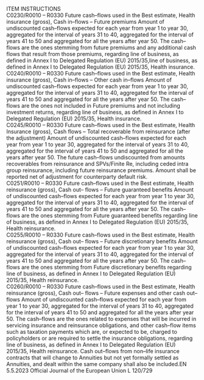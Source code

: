  
ITEM  INSTRUCTIONS  
C0230/R0010 – 
R0330  Future cash–flows used in the 
Best estimate, Health insurance 
(gross), Cash in–flows – Future 
premiums  Amount of undiscounted cash–flows expected for each year from year 1 to year 
30, aggregated for the interval of years 31 to 40, aggregated for the interval of 
years 41 to 50 and aggregated for all the years after year 50. 
The cash– flows are the ones stemming from future premiums and any additional 
cash flows that result from those premiums, regarding line of business, as defined 
in Annex I to Delegated Regulation (EU) 2015/35,line of business, as defined in 
Annex I to Delegated Regulation (EU) 2015/35, Health insurance.  
C0240/R0010 – 
R0330  Future cash–flows used in the 
Best estimate, Health insurance 
(gross), Cash in–flows – Other 
cash in–flows  Amount of undiscounted cash–flows expected for each year from year 1 to year 
30, aggregated for the interval of years 31 to 40, aggregated for the interval of 
years 41 to 50 and aggregated for all the years after year 50. 
The cash– flows are the ones not included in Future premiums and not including 
investment returns, regarding line of business, as defined in Annex I to Delegated 
Regulation (EU) 2015/35, Health insurance.  
C0245/R0010 – 
R0330  Future cash–flows used in the 
Best estimate, Health Insurance 
(gross), Cash flows – Total 
recoverable from reinsurance 
(after the adjustment)  Amount of undiscounted cash–flows expected for each year from year 1 to year 
30, aggregated for the interval of years 31 to 40, aggregated for the interval of 
years 41 to 50 and aggregated for all the years after year 50. 
The future cash–flows undiscounted from amounts recoverables from reinsurance 
and SPVs/Finite Re, including ceded intra group reinsurance, including future 
reinsurance premiums. Amount shall be reported net of adjustment for 
counterparty default risk.  
C0251/R0010 – 
R0330  Future cash–flows used in the 
Best estimate, Health 
reinsurance (gross), Cash out– 
flows – Future guaranteed 
benefits  Amount of undiscounted cash–flows expected for each year from year 1 to year 
30, aggregated for the interval of years 31 to 40, aggregated for the interval of 
years 41 to 50 and aggregated for all the years after year 50. 
The cash–flows are the ones stemming from Future guaranteed benefits regarding 
line of business, as defined in Annex I to Delegated Regulation (EU) 2015/35, 
Health reinsurance.  
C0255/R0010 – 
R0330  Future cash–flows used in the 
Best estimate, Health 
reinsurance (gross), Cash out– 
flows – Future discretionary 
benefits  Amount of undiscounted cash–flows expected for each year from year 1 to year 
30, aggregated for the interval of years 31 to 40, aggregated for the interval of 
years 41 to 50 and aggregated for all the years after year 50. 
The cash–flows are the ones stemming from Future discretionary benefits 
regarding line of business, as defined in Annex I to Delegated Regulation (EU) 
2015/35, Health reinsurance.  
C0260/R0010 – 
R0330  Future cash–flows used in the 
Best estimate, Health 
reinsurance (gross), Cash out– 
flows – Future expenses and 
other cash out–flows  Amount of undiscounted cash–flows expected for each year from year 1 to year 
30, aggregated for the interval of years 31 to 40, aggregated for the interval of 
years 41 to 50 and aggregated for all the years after year 50. 
The cash–flows are the ones related to expenses that will be incurred in servicing 
insurance and reinsurance obligations, and other cash–flow items such as taxation 
payments which are, or expected to be, charged to policyholders or are required 
to settle the insurance obligations, regarding line of business, as defined in Annex 
I to Delegated Regulation (EU) 2015/35, Health reinsurance. 
Cash out–flows from non–life insurance contracts that will change to Annuities 
but not yet formally settled as Annuities, and dealt within the same company shall 
also be included.EN  5.5.2023 Official Journal of the European Union L 120/729